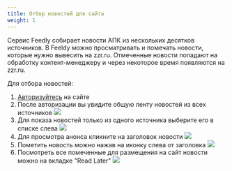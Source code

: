 ```yaml
---
title: Отбор новостей для сайта
weight: 1
---
```


Сервис Feedly собирает новости АПК из нескольких десятков источников. В Feeldy можно просматривать и помечать новости, которые нужно вывесить на zzr.ru. Отмеченные новости попадают на обработку контент-менеджеру и через некоторое время появляются на zzr.ru.

Для отбора новостей:
1. [Авторизуйтесь](../auth) на сайте
1. После авторизации вы увидите общую ленту новостей из всех источников  ![](../img/general_feed.png)
1. Для показа новостей только из одного источника выберите его в списке слева ![](../img/single_source_feed.png)
1. Для просмотра анонса кликните на заголовок новости ![](../img/news_summary.png)
1. Пометить новость можно нажав на иконку слева от заголовка ![](../img/mark_news.png)
1. Посмотреть все помеченные для размещения на сайт новости можно на вкладке "Read Later" ![](../img/all_marked_feed.png)